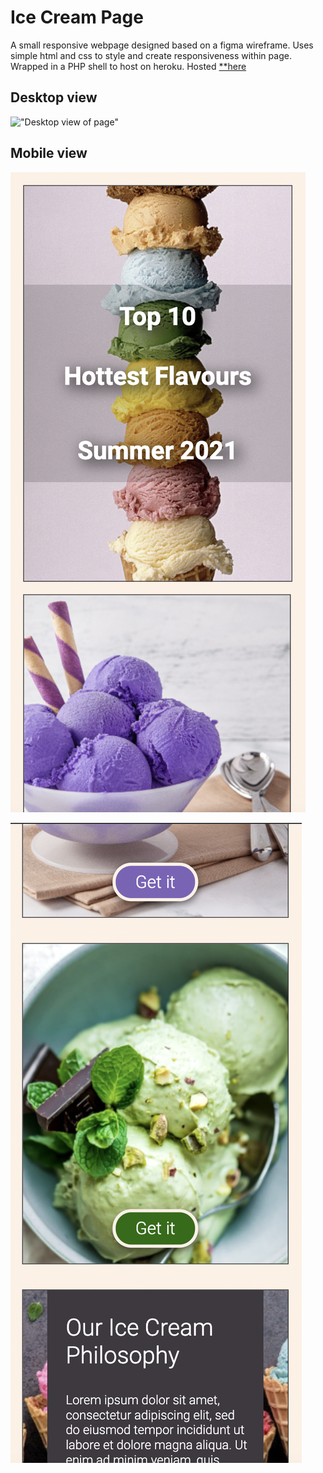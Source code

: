 # Ice Cream Page

A small responsive webpage designed based on a figma wireframe. Uses simple html and css to style and create responsiveness within page. Wrapped in a PHP shell to host on heroku. 
Hosted [**here](https://git.heroku.com/ice-cream-page.git)

## Desktop view
!["Desktop view of page"](https://github.com/CaitieCat/iceCreamPage/blob/main/images/DesktopView.png?raw=true)

## Mobile view
!["Mobile view"](https://github.com/CaitieCat/iceCreamPage/blob/main/images/MobileView1.png?raw=true)

!["Mobile view 2"](https://github.com/CaitieCat/iceCreamPage/blob/main/images/MobileView2.png?raw=true)

